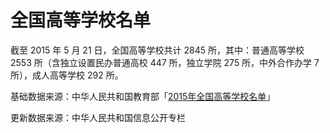 # 全国高等学校名单

截至 2015 年 5 月 21 日，全国高等学校共计 2845 所，其中：普通高等学校 2553 所（含独立设置民办普通高校 447 所，独立学院 275 所，中外合作办学 7 所），成人高等学校 292 所。

基础数据来源：中华人民共和国教育部「[2015年全国高等学校名单](http://www.moe.gov.cn/srcsite/A03/moe_634/201505/t20150521_189479.html)」

更新数据来源：中华人民共和国信息公开专栏